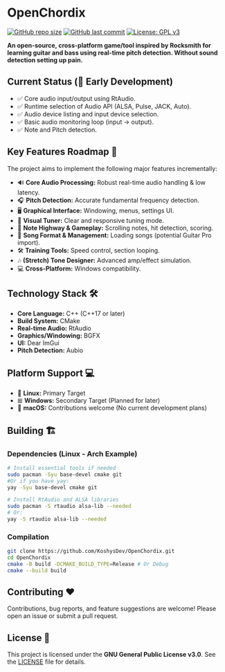 # OpenChordix

[![GitHub repo size](https://img.shields.io/github/repo-size/KoshysDev/OpenChordix)](https://github.com/KoshysDev/OpenChordix/)
[![GitHub last commit](https://img.shields.io/github/last-commit/KoshysDev/OpenChordix)](https://github.com/KoshysDev/OpenChordix/commits/linux-build)
[![License: GPL v3](https://img.shields.io/badge/License-GPLv3-blue.svg)](https://www.gnu.org/licenses/gpl-3.0)

**An open-source, cross-platform game/tool inspired by Rocksmith for learning guitar and bass using real-time pitch detection. Without sound detection setting up pain.**

## Current Status (🌱 Early Development)

*   ✅ Core audio input/output using RtAudio.
*   ✅ Runtime selection of Audio API (ALSA, Pulse, JACK, Auto).
*   ✅ Audio device listing and input device selection.
*   ✅ Basic audio monitoring loop (input -> output).
*   ✅ Note and Pitch detection.

## Key Features Roadmap 🚀

The project aims to implement the following major features incrementally:

*   🔊 **Core Audio Processing:** Robust real-time audio handling & low latency.
*   🎧 **Pitch Detection:** Accurate fundamental frequency detection.
*   🖥️ **Graphical Interface:** Windowing, menus, settings UI.
*   🎸 **Visual Tuner:** Clear and responsive tuning mode.
*   🎼 **Note Highway & Gameplay:** Scrolling notes, hit detection, scoring.
*   📃 **Song Format & Management:** Loading songs (potential Guitar Pro import).
*   🛠 **Training Tools:** Speed control, section looping.
*   🎶 **(Stretch) Tone Designer:** Advanced amp/effect simulation.
*   💻 **Cross-Platform:** Windows compatibility.

## Technology Stack 🛠️

*   **Core Language:** C++ (C++17 or later)
*   **Build System:** CMake
*   **Real-time Audio:** RtAudio
*   **Graphics/Windowing:** BGFX
*   **UI:** Dear ImGui
*   **Pitch Detection:** Aubio

## Platform Support 💻

*   🐧 **Linux:** Primary Target
*   ⊞ **Windows:** Secondary Target (Planned for later)
*   🍎 **macOS:** Contributions welcome (No current development plans)

## Building 🏗️

### Dependencies (Linux - Arch Example)

```bash
# Install essential tools if needed
sudo pacman -Syu base-devel cmake git
#Or if you have yay:
yay -Syu base-devel cmake git

# Install RtAudio and ALSA libraries
sudo pacman -S rtaudio alsa-lib --needed
# Or:
yay -S rtaudio alsa-lib --needed
```

### Compilation

```bash
git clone https://github.com/KoshysDev/OpenChordix.git
cd OpenChordix
cmake -B build -DCMAKE_BUILD_TYPE=Release # Or Debug
cmake --build build
```

## Contributing ❤️

Contributions, bug reports, and feature suggestions are welcome! Please open an issue or submit a pull request.

## License 📜

This project is licensed under the **GNU General Public License v3.0**. See the [LICENSE](LICENSE) file for details.
